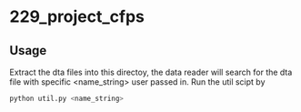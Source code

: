 # 229_project_cfps
## Usage
Extract the dta files into this directoy, the data reader will search for the dta file with specific <name_string> user passed in.
Run the util scipt by
```bash
python util.py <name_string>
```
